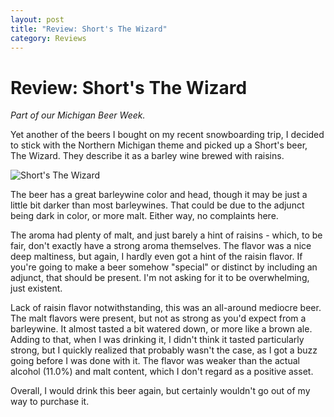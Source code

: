 ```yaml
---
layout: post
title: "Review: Short's The Wizard"
category: Reviews
---
```


Review: Short's The Wizard
==========================

_Part of our Michigan Beer Week._

Yet another of the beers I bought on my recent snowboarding trip, I decided to stick with the Northern Michigan theme and picked up a Short's beer, The Wizard. They describe it as a barley wine brewed with raisins.

![Short's The Wizard](http://www.yeastboundanddown.com/wp-content/uploads/2011/01/IMG_2304-242x300.jpg "Short's The Wizard")

The beer has a great barleywine color and head, though it may be just a little bit darker than most barleywines. That could be due to the adjunct being dark in color, or more malt. Either way, no complaints here.

The aroma had plenty of malt, and just barely a hint of raisins - which, to be fair, don't exactly have a strong aroma themselves. The flavor was a nice deep maltiness, but again, I hardly even got a hint of the raisin flavor. If you're going to make a beer somehow "special" or distinct by including an adjunct, that should be present. I'm not asking for it to be overwhelming, just existent.

Lack of raisin flavor notwithstanding, this was an all-around mediocre beer. The malt flavors were present, but not as strong as you'd expect from a barleywine. It almost tasted a bit watered down, or more like a brown ale. Adding to that, when I was drinking it, I didn't think it tasted particularly strong, but I quickly realized that probably wasn't the case, as I got a buzz going before I was done with it. The flavor was weaker than the actual alcohol (11.0%) and malt content, which I don't regard as a positive asset.

Overall, I would drink this beer again, but certainly wouldn't go out of my way to purchase it.